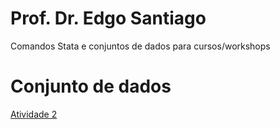 # Prof. Dr. Edgo Santiago
Comandos Stata e conjuntos de dados para cursos/workshops

# Conjunto de dados
<a href="https://docs.google.com/uc?export=download&id=1fJAS3aQFBn6TeDH9G6XZwun0_5OT4ONp" download>Atividade 2</a>
